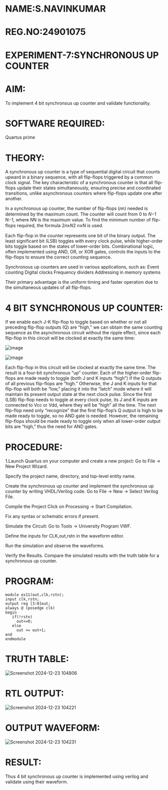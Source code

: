 # NAME:S.NAVINKUMAR
# REG.NO:24901075
# EXPERIMENT-7:SYNCHRONOUS UP COUNTER

# AIM:

To implement 4 bit synchronous up counter and validate functionality.

# SOFTWARE REQUIRED:

Quartus prime

# THEORY:

A synchronous up counter is a type of sequential digital circuit that counts upward in a binary sequence, with all flip-flops triggered by a common clock signal. The key characteristic of a synchronous counter is that all flip-flops update their states simultaneously, ensuring precise and coordinated transitions, unlike asynchronous counters where flip-flops update one after another.

In a synchronous up counter, the number of flip-flops (𝑛n) needed is determined by the maximum count. The counter will count from 0 to 𝑁−1
N−1, where 𝑁N is the maximum value. To find the minimum number of flip-flops required, the formula 2𝑛≥𝑁2 n≥N is used.

Each flip-flop in the counter represents one bit of the binary output. The least significant bit (LSB) toggles with every clock pulse, while higher-order bits toggle based on the states of lower-order bits. Combinational logic, often implemented using AND, OR, or XOR gates, controls the inputs to the flip-flops to ensure the correct counting sequence.

Synchronous up counters are used in various applications, such as:
Event counting
Digital clocks
Frequency dividers
Addressing in memory systems

Their primary advantage is the uniform timing and faster operation due to the simultaneous updates of all flip-flops.

# 4 BIT SYNCHRONOUS UP COUNTER:

If we enable each J-K flip-flop to toggle based on whether or not all preceding flip-flop outputs (Q) are “high,” we can obtain the same counting sequence as the asynchronous circuit without the ripple effect, since each flip-flop in this circuit will be clocked at exactly the same time:

![image](https://github.com/naavaneetha/SYNCHRONOUS-UP-COUNTER/assets/154305477/d5db3fa0-e413-404c-b80e-b2f39d82e7e8)


![image](https://github.com/naavaneetha/SYNCHRONOUS-UP-COUNTER/assets/154305477/52cb61eb-d04b-442d-810c-31185a68410b)

Each flip-flop in this circuit will be clocked at exactly the same time.
The result is a four-bit synchronous “up” counter. Each of the higher-order flip-flops are made ready to toggle (both J and K inputs “high”) if the Q outputs of all previous flip-flops are “high.”
Otherwise, the J and K inputs for that flip-flop will both be “low,” placing it into the “latch” mode where it will maintain its present output state at the next clock pulse.
Since the first (LSB) flip-flop needs to toggle at every clock pulse, its J and K inputs are connected to Vcc or Vdd, where they will be “high” all the time.
The next flip-flop need only “recognize” that the first flip-flop’s Q output is high to be made ready to toggle, so no AND gate is needed.
However, the remaining flip-flops should be made ready to toggle only when all lower-order output bits are “high,” thus the need for AND gates.

# PROCEDURE:

1.Launch Quartus on your computer and create a new project:
Go to File → New Project Wizard.

Specify the project name, directory, and top-level entity name.

Create the synchronous up counter and implement the synchronous up counter by writing VHDL/Verilog code.
Go to File → New → Select Verilog File.

Compile the Project
Click on Processing → Start Compilation.

Fix any syntax or schematic errors if present.

Simulate the Circuit:
Go to Tools → University Program VWF.

Define the inputs for CLK,out,rstn in the waveform editor.

Run the simulation and observe the waveforms.

Verify the Results.
Compare the simulated results with the truth table for a synchronous up counter.

# PROGRAM: 
~~~
module ex11(out,clk,rstn);
input clk,rstn;
output reg [3:0]out;
always @ (posedge clk)
begin
   if(!rstn)
     out<=0;
   else 
     out <= out+1;
end
endmodule
~~~

# TRUTH TABLE:

![Screenshot 2024-12-23 104806](https://github.com/user-attachments/assets/9a3abc99-9c4d-4613-a4da-56c15dc061e3)

# RTL OUTPUT:

![Screenshot 2024-12-23 104221](https://github.com/user-attachments/assets/9e33df29-6fd0-4dff-81ee-8984dd051f5f)

# OUTPUT WAVEFORM:

![Screenshot 2024-12-23 104231](https://github.com/user-attachments/assets/73f07ff4-78b3-42f3-925a-9024ccedd733)

# RESULT:

Thus 4 bit synchronous up counter is implemented using verilog and validate using their waveform.
